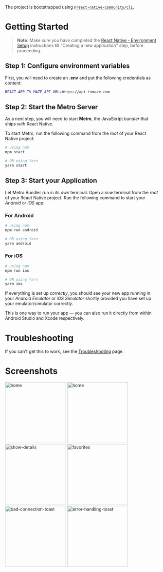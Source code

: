 The project is bootstrapped using [`@react-native-community/cli`](https://github.com/react-native-community/cli).

# Getting Started

>**Note**: Make sure you have completed the [React Native - Environment Setup](https://reactnative.dev/docs/environment-setup) instructions till "Creating a new application" step, before proceeding.

## Step 1: Configure environment variables

First, you will need to create an **.env** and put the following credentials as content:

```bash
REACT_APP_TV_MAZE_API_URL=https://api.tvmaze.com
```

## Step 2: Start the Metro Server

As a next step, you will need to start **Metro**, the JavaScript _bundler_ that ships _with_ React Native.

To start Metro, run the following command from the _root_ of your React Native project:

```bash
# using npm
npm start

# OR using Yarn
yarn start
```

## Step 3: Start your Application

Let Metro Bundler run in its _own_ terminal. Open a _new_ terminal from the _root_ of your React Native project. Run the following command to start your _Android_ or _iOS_ app:

### For Android

```bash
# using npm
npm run android

# OR using Yarn
yarn android
```

### For iOS

```bash
# using npm
npm run ios

# OR using Yarn
yarn ios
```

If everything is set up _correctly_, you should see your new app running in your _Android Emulator_ or _iOS Simulator_ shortly provided you have set up your emulator/simulator correctly.

This is one way to run your app — you can also run it directly from within Android Studio and Xcode respectively.

# Troubleshooting

If you can't get this to work, see the [Troubleshooting](https://reactnative.dev/docs/troubleshooting) page.

# Screenshots

<div style="display: "flex">
<img src="https://i.ibb.co/dDWX4v4/Simulator-Screen-Shot-i-Phone-13-Pro-2024-02-09-at-17-17-42.png" alt="home" width="200"/>
<img src="https://i.ibb.co/KmB6Z8M/Simulator-Screen-Shot-i-Phone-13-Pro-2024-02-08-at-20-11-03.png" alt="home" width="200"/>
<img src="https://i.ibb.co/0jJ5jN4/Simulator-Screen-Shot-i-Phone-13-Pro-2024-02-08-at-20-12-22.png" alt="show-details" width="200"/>
<img src="https://i.ibb.co/YfD2ZDC/Simulator-Screen-Shot-i-Phone-13-Pro-2024-02-08-at-20-12-34.png" alt="favorites" width="200"/>
</div>
<div style="display: "flex">
<img src="https://i.ibb.co/chc0sNv/Simulator-Screen-Shot-i-Phone-13-Pro-2024-02-08-at-20-20-49.png" alt="bad-connection-toast" width="200"/>
<img src="https://i.ibb.co/PFrdHKg/Simulator-Screen-Shot-i-Phone-13-Pro-2024-02-08-at-20-23-21.png" alt="error-handling-toast" width="200"/>
</div>

